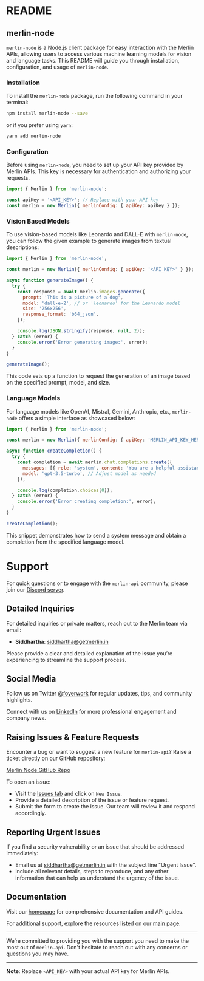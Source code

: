 # README

## merlin-node

`merlin-node` is a Node.js client package for easy interaction with the Merlin APIs, allowing users to access various machine learning models for vision and language tasks. This README will guide you through installation, configuration, and usage of `merlin-node`.

### Installation

To install the `merlin-node` package, run the following command in your terminal:

```sh
npm install merlin-node --save
```

or if you prefer using `yarn`:

```sh
yarn add merlin-node
```

### Configuration

Before using `merlin-node`, you need to set up your API key provided by Merlin APIs. This key is necessary for authentication and authorizing your requests.

```javascript
import { Merlin } from 'merlin-node';

const apiKey = '<API_KEY>'; // Replace with your API key
const merlin = new Merlin({ merlinConfig: { apiKey: apiKey } });
```

### Vision Based Models

To use vision-based models like Leonardo and DALL-E with `merlin-node`, you can follow the given example to generate images from textual descriptions:

```javascript
import { Merlin } from 'merlin-node';

const merlin = new Merlin({ merlinConfig: { apiKey: '<API_KEY>' } });

async function generateImage() {
  try {
    const response = await merlin.images.generate({
      prompt: 'This is a picture of a dog',
      model: 'dall-e-2', // or 'leonardo' for the Leonardo model
      size: '256x256',
      response_format: 'b64_json',
    });

    console.log(JSON.stringify(response, null, 2));
  } catch (error) {
    console.error('Error generating image:', error);
  }
}

generateImage();
```

This code sets up a function to request the generation of an image based on the specified prompt, model, and size.

### Language Models

For language models like OpenAI, Mistral, Gemini, Anthropic, etc., `merlin-node` offers a simple interface as showcased below:

```javascript
import { Merlin } from 'merlin-node';

const merlin = new Merlin({ merlinConfig: { apiKey: 'MERLIN_API_KEY_HERE' } });

async function createCompletion() {
  try {
    const completion = await merlin.chat.completions.create({
      messages: [{ role: 'system', content: 'You are a helpful assistant.' }],
      model: 'gpt-3.5-turbo', // Adjust model as needed
    });

    console.log(completion.choices[0]);
  } catch (error) {
    console.error('Error creating completion:', error);
  }
}

createCompletion();
```

This snippet demonstrates how to send a system message and obtain a completion from the specified language model.

# Support

For quick questions or to engage with the `merlin-api` community, please join our [Discord server](https://discord.com/invite/ZnhUMV3NbD).

## Detailed Inquiries

For detailed inquiries or private matters, reach out to the Merlin team via email:

- **Siddhartha**: siddhartha@getmerlin.in

Please provide a clear and detailed explanation of the issue you’re experiencing to streamline the support process.

## Social Media

Follow us on Twitter [@foyerwork](https://twitter.com/foyerwork) for regular updates, tips, and community highlights.

Connect with us on [LinkedIn](https://www.linkedin.com/company/foyer-work/) for more professional engagement and company news.

## Raising Issues & Feature Requests

Encounter a bug or want to suggest a new feature for `merlin-api`? Raise a ticket directly on our GitHub repository:

[Merlin Node GitHub Repo](https://github.com/foyer-work/merlin-node)

To open an issue:

- Visit the [Issues tab](https://github.com/foyer-work/merlin-node/issues) and click on `New Issue`.
- Provide a detailed description of the issue or feature request.
- Submit the form to create the issue. Our team will review it and respond accordingly.

## Reporting Urgent Issues

If you find a security vulnerability or an issue that should be addressed immediately:

- Email us at siddhartha@getmerlin.in with the subject line "Urgent Issue".
- Include all relevant details, steps to reproduce, and any other information that can help us understand the urgency of the issue.

## Documentation

Visit our [homepage](http://api.getmerlin.in/docs) for comprehensive documentation and API guides.

For additional support, explore the resources listed on our [main page](http://getmerlin.in).


---

We’re committed to providing you with the support you need to make the most out of `merlin-api`. Don't hesitate to reach out with any concerns or questions you may have.  


---

**Note**: Replace `<API_KEY>` with your actual API key for Merlin APIs.
